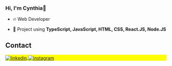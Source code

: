 ### Hi, I'm Cynthia👋

- 🔥 Web Developer

- 💬 Project using **TypeScript, JavaScript, HTML, CSS, React.JS, Node.JS**

## Contact

<p align="left" style="background:yellow">
<a href="https://www.linkedin.com/in/cynthia-araujo-2810b0122/" target="_blank">
  <img align="center" src="https://img.shields.io/badge/-cynthiaAraujo-05122A?style=flat&logo=linkedin" alt="linkedin"/>
</a>
<a href="https://www.instagram.com/cynthialimaaraujo/" target="_blank">
 <img align="center" src="https://img.shields.io/badge/-cynthiaAraujo-05122A?style=flat&logo=instagram" alt="instagram"/>
</a>
</p>

<!--
**CynthiaAraujo/CynthiaAraujo** is a ✨ _special_ ✨ repository because its `README.md` (this file) appears on your GitHub profile.

Here are some ideas to get you started:

- 🔭 I’m currently working on ...
- 🌱 I’m currently learning ...
- 👯 I’m looking to collaborate on ...
- 🤔 I’m looking for help with ...
- 💬 Ask me about ...
- 📫 How to reach me: ...
- 😄 Pronouns: ...
- ⚡ Fun fact: ...
-->
